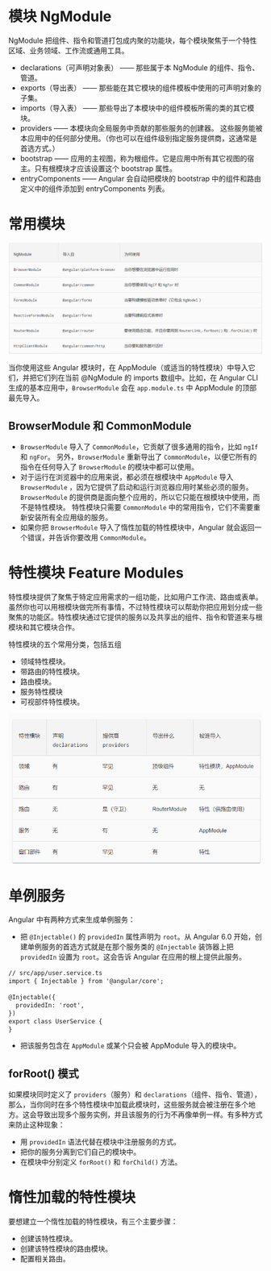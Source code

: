 # 模块 NgModule
NgModule 把组件、指令和管道打包成内聚的功能块，每个模块聚焦于一个特性区域、业务领域、工作流或通用工具。


- declarations（可声明对象表） —— 那些属于本 NgModule 的组件、指令、管道。
- exports（导出表） —— 那些能在其它模块的组件模板中使用的可声明对象的子集。
- imports（导入表） —— 那些导出了本模块中的组件模板所需的类的其它模块。
- providers —— 本模块向全局服务中贡献的那些服务的创建器。 这些服务能被本应用中的任何部分使用。（你也可以在组件级别指定服务提供商，这通常是首选方式。）
- bootstrap —— 应用的主视图，称为根组件。它是应用中所有其它视图的宿主。只有根模块才应该设置这个 bootstrap 属性。
- entryComponents —— Angular 会自动把模块的 bootstrap 中的组件和路由定义中的组件添加到 entryComponents 列表。


# 常用模块

![](img/NgModule-frequent-use.png)

当你使用这些 Angular 模块时，在 AppModule（或适当的特性模块）中导入它们，并把它们列在当前 @NgModule 的 imports 数组中。比如，在 Angular CLI 生成的基本应用中，`BrowserModule` 会在 `app.module.ts` 中 AppModule 的顶部最先导入。

## BrowserModule 和 CommonModule
- `BrowserModule` 导入了 `CommonModule`，它贡献了很多通用的指令，比如 `ngIf` 和 `ngFor`。 另外，`BrowserModule` 重新导出了 `CommonModule`，以便它所有的指令在任何导入了 `BrowserModule` 的模块中都可以使用。
- 对于运行在浏览器中的应用来说，都必须在根模块中 `AppModule` 导入 `BrowserModule` ，因为它提供了启动和运行浏览器应用时某些必须的服务。`BrowserModule` 的提供商是面向整个应用的，所以它只能在根模块中使用，而不是特性模块。 特性模块只需要 `CommonModule` 中的常用指令，它们不需要重新安装所有全应用级的服务。
- 如果你把 `BrowserModule` 导入了惰性加载的特性模块中，Angular 就会返回一个错误，并告诉你要改用 `CommonModule`。


# 特性模块 Feature Modules
特性模块提供了聚焦于特定应用需求的一组功能，比如用户工作流、路由或表单。 虽然你也可以用根模块做完所有事情，不过特性模块可以帮助你把应用划分成一些聚焦的功能区。特性模块通过它提供的服务以及共享出的组件、指令和管道来与根模块和其它模块合作。

特性模块的五个常用分类，包括五组
- 领域特性模块。
- 带路由的特性模块。
- 路由模块。
- 服务特性模块
- 可视部件特性模块。

![](img/Angular-NgModule-feature-module.png)


# 单例服务
Angular 中有两种方式来生成单例服务：
- 把 `@Injectable()` 的 `providedIn` 属性声明为 `root`。从 Angular 6.0 开始，创建单例服务的首选方式就是在那个服务类的 `@Injectable` 装饰器上把 `providedIn` 设置为 `root`。这会告诉 Angular 在应用的根上提供此服务。
```
// src/app/user.service.ts
import { Injectable } from '@angular/core';

@Injectable({
  providedIn: 'root',
})
export class UserService {
}
```
- 把该服务包含在 `AppModule` 或某个只会被 AppModule 导入的模块中。


## forRoot() 模式
如果模块同时定义了 `providers`（服务）和 `declarations`（组件、指令、管道），那么，当你同时在多个特性模块中加载此模块时，这些服务就会被注册在多个地方。这会导致出现多个服务实例，并且该服务的行为不再像单例一样。有多种方式来防止这种现象：
- 用 `providedIn` 语法代替在模块中注册服务的方式。
- 把你的服务分离到它们自己的模块中。
- 在模块中分别定义 `forRoot()` 和 `forChild()` 方法。



# 惰性加载的特性模块
要想建立一个惰性加载的特性模块，有三个主要步骤：
- 创建该特性模块。
- 创建该特性模块的路由模块。
- 配置相关路由。



